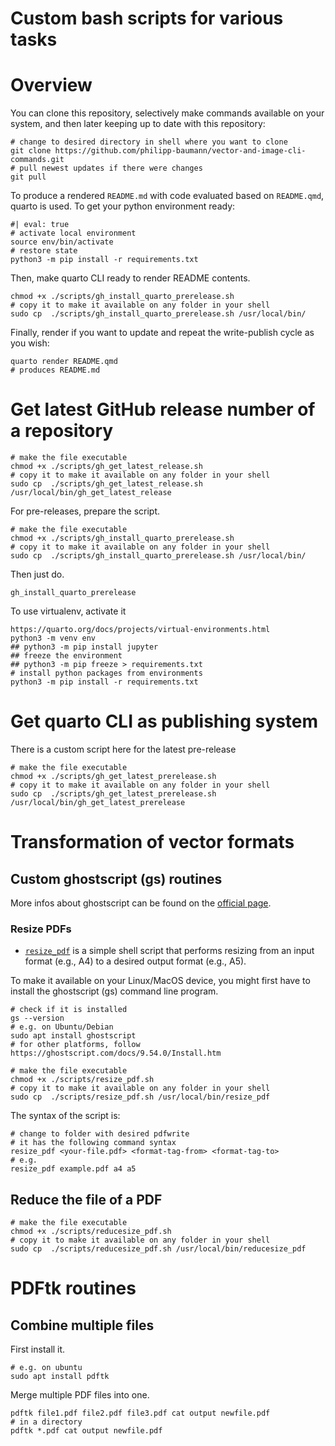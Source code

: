Custom bash scripts for various tasks
================

# Overview

You can clone this repository, selectively make commands available on
your system, and then later keeping up to date with this repository:

``` {bash}
# change to desired directory in shell where you want to clone
git clone https://github.com/philipp-baumann/vector-and-image-cli-commands.git
# pull newest updates if there were changes
git pull
```

To produce a rendered `README.md` with code evaluated based on
`README.qmd`, quarto is used. To get your python environment ready:

``` {bash}
#| eval: true
# activate local environment
source env/bin/activate
# restore state
python3 -m pip install -r requirements.txt
```

Then, make quarto CLI ready to render README contents.

``` {bash}
chmod +x ./scripts/gh_install_quarto_prerelease.sh
# copy it to make it available on any folder in your shell
sudo cp  ./scripts/gh_install_quarto_prerelease.sh /usr/local/bin/
```

Finally, render if you want to update and repeat the write-publish cycle
as you wish:

``` {bash}
quarto render README.qmd
# produces README.md
```

# Get latest GitHub release number of a repository

``` {bash}
# make the file executable
chmod +x ./scripts/gh_get_latest_release.sh
# copy it to make it available on any folder in your shell
sudo cp  ./scripts/gh_get_latest_release.sh /usr/local/bin/gh_get_latest_release
```

For pre-releases, prepare the script.

``` {bash}
# make the file executable
chmod +x ./scripts/gh_install_quarto_prerelease.sh
# copy it to make it available on any folder in your shell
sudo cp  ./scripts/gh_install_quarto_prerelease.sh /usr/local/bin/
```

Then just do.

``` {bash}
gh_install_quarto_prerelease
```

To use virtualenv, activate it

``` {bash}
https://quarto.org/docs/projects/virtual-environments.html
python3 -m venv env
## python3 -m pip install jupyter
## freeze the environment
## python3 -m pip freeze > requirements.txt
# install python packages from environments
python3 -m pip install -r requirements.txt
```

# Get quarto CLI as publishing system

There is a custom script here for the latest pre-release

``` {bash}
# make the file executable
chmod +x ./scripts/gh_get_latest_prerelease.sh
# copy it to make it available on any folder in your shell
sudo cp  ./scripts/gh_get_latest_prerelease.sh /usr/local/bin/gh_get_latest_prerelease
```

# Transformation of vector formats

## Custom ghostscript (gs) routines

More infos about ghostscript can be found on the [official
page](https://www.ghostscript.com/).

### Resize PDFs

- [`resize_pdf`](scripts/resize_pdf.sh) is a simple shell script that
  performs resizing from an input format (e.g., A4) to a desired output
  format (e.g., A5).

To make it available on your Linux/MacOS device, you might first have to
install the ghostscript (gs) command line program.

``` {bash}
# check if it is installed
gs --version
# e.g. on Ubuntu/Debian
sudo apt install ghostscript
# for other platforms, follow https://ghostscript.com/docs/9.54.0/Install.htm
```

``` {bash}
# make the file executable
chmod +x ./scripts/resize_pdf.sh
# copy it to make it available on any folder in your shell
sudo cp  ./scripts/resize_pdf.sh /usr/local/bin/resize_pdf
```

The syntax of the script is:

``` {bash}
# change to folder with desired pdfwrite
# it has the following command syntax
resize_pdf <your-file.pdf> <format-tag-from> <format-tag-to>
# e.g.
resize_pdf example.pdf a4 a5
```

## Reduce the file of a PDF

``` {bash}
# make the file executable
chmod +x ./scripts/reducesize_pdf.sh
# copy it to make it available on any folder in your shell
sudo cp  ./scripts/reducesize_pdf.sh /usr/local/bin/reducesize_pdf
```

# PDFtk routines

## Combine multiple files

First install it.

``` {bash}
# e.g. on ubuntu
sudo apt install pdftk
```

Merge multiple PDF files into one.

``` {bash}
pdftk file1.pdf file2.pdf file3.pdf cat output newfile.pdf
# in a directory
pdftk *.pdf cat output newfile.pdf
```

